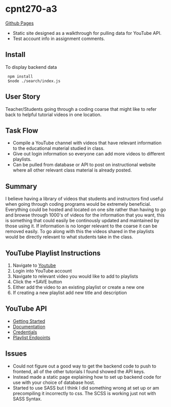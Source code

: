 # cpnt270-a3
[Github Pages](https://rankorrdagod.github.io/cpnt270-a3/)
- Static site designed as a walkthrough for pulling data for YouTube API.
- Test account info in assignment comments.

## Install 
To display backend data
```
 npm install
 $node ./search/index.js
```
## User Story
Teacher/Students going through a coding coarse that might like to refer back to helpful tutorial videos in one location.
## Task Flow
 - Compile a YouTube channel with videos that have relevant information to the educational material studied in class.
 - Give out login information so everyone can add more videos to different playlists.
 - Can be pulled from database or API to post on instructional website where all other relevant class material is already posted.
## Summary
I believe having a library of videos that students and instructors find useful when going through coding programs would be extremely beneficial. Everything could be hosted and located on one site rather than having to go and browse through 1000's of videos for the information that you want, this is something that could easily be continously updated and maintained by those using it. If information is no longer relevant to the coarse it can be removed easily. To go along with this the videos shared in the playlists would be directly relevant to what students take in the class.
## YouTube Playlist Instructions
1. Navigate to [Youtube](youtube.com)
2. Login into YouTube account
3. Navigate to relevant video you would like to add to playlists
4. Click the +SAVE button
5. Either add the video to an existing playlist or create a new one
6. If creating a new playlist add new title and description
## YouTube API
- [Getting Started](https://developers.google.com/youtube/v3/getting-started)
- [Documentation](https://developers.google.com/youtube/v3/docs)
- [Credentials](https://developers.google.com/youtube/registering_an_application)
- [Playlist Endpoints](https://developers.google.com/youtube/v3/docs/playlists)

## Issues
- Could not figure out a good way to get the backend code to push to frontend, all of the other tutorials I found showed the API keys.
- Instead made a static page explaining how to set up backend code for use with your choice of database host.
- Started to use SASS but I think I did something wrong at set up or am precompiling it incorrectly to css. The SCSS is working just not with SASS Syntax.



